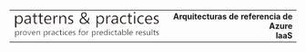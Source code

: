 <table style="width:100%">
<tr>
<td>
<img src="./media/guidance-pnp-include/pnp-logo.png"/>
</td>
<td style="text-align:right"><b>Arquitecturas de referencia de Azure<br/>IaaS</b></td>
</tr>
</table>